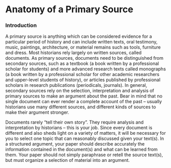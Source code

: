 # Anatomy of a Primary Source

### Introduction 

A primary source is anything which can be considered evidence for a particular period of history and can include written texts, oral testimony, music, paintings, architecture, or material remains such as tools, furniture and dress. Most historians rely largely on written sources, called documents. As primary sources, documents need to be distinguished from secondary sources, such as a textbook \(a book written by a professional scholar for students\) and more advanced research texts called monographs \(a book written by a professional scholar for other academic researchers and upper-level students of history\), or articles published by professional scholars in research publications \(periodicals, journals\). In general, secondary sources rely on the selection, interpretation and analysis of primary sources to make an argument about the past. Bear in mind that no single document can ever render a complete account of the past – usually historians use many different sources, and different kinds of sources to make their argument stronger.

Documents rarely “tell their own story”. They require analysis and interpretation by historians – this is your job. Since every document is different and also sheds light on a variety of matters, it will be necessary for you to select one topic that can reasonably discussed given your text\(s\). In a structured argument, your paper should describe accurately the information contained in the document\(s\) and what can be learned from them. Your paper should not simply paraphrase or retell the source text\(s\), but must organize a selection of material into an argument.


